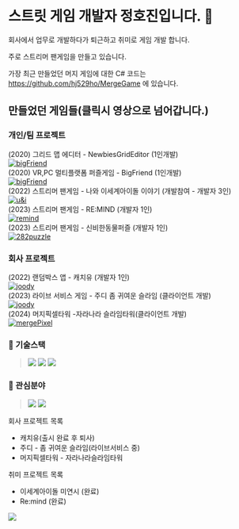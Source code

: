 # 스트릿 게임 개발자 정호진입니다. 👋

회사에서 업무로 개발하다가 퇴근하고 취미로 게임 개발 합니다.

주로 스트리머 팬게임을 만들고 있습니다.

가장 최근 만들었던 머지 게임에 대한 C# 코드는 
https://github.com/hj529ho/MergeGame
에 있습니다.

## 만들었던 게임들(클릭시 영상으로 넘어갑니다.)

### 개인/팀 프로젝트
(2020) 그리드 맵 에디터 - NewbiesGridEditor (1인개발)</br>
[![bigFriend](https://img.youtube.com/vi/d1at_ebVVHs/0.jpg)](https://youtu.be/d1at_ebVVHs)</br>
(2020) VR,PC 멀티플랫폼 퍼즐게임 - BigFriend (1인개발)</br>
[![bigFriend](https://img.youtube.com/vi/4gb9R7yXvJQ/0.jpg)](https://youtu.be/4gb9R7yXvJQ)</br>
(2022) 스트리머 팬게임 - 나와 이세계아이돌 이야기 (개발참여 - 개발자 3인)</br>
[![u&i](https://img.youtube.com/vi/qpWYbDjcLaw/0.jpg)](https://youtu.be/qpWYbDjcLaw)</br>
(2023) 스트리머 팬게임 - RE:MIND (개발자 1인)</br>
[![remind](https://img.youtube.com/vi/qOwewrl_fOA/0.jpg)](https://youtu.be/qOwewrl_fOA)</br>
(2023) 스트리머 팬게임 - 신비한동물퍼즐 (개발자 1인)</br>
[![282puzzle](https://img.youtube.com/vi/_gJyAh9A_UY/0.jpg)](https://youtu.be/_gJyAh9A_UY)</br>

### 회사 프로젝트

(2022) 랜덤박스 앱 - 캐치유 (개발자 1인)</br>
[![joody](https://play-lh.googleusercontent.com/EMq53spZs6gKJXT6drAWIseZK8-ZazeBxD1sETpZq3L3JjqhqhVKQx3l__ZUSCuDt6gR=s96-rw)](https://play.google.com/store/apps/details?id=com.KLP.RZG)</br>
(2023) 라이브 서비스 게임 - 주디 좀 귀여운 슬라임 (클라이언트 개발)</br>
[![joody](https://play-lh.googleusercontent.com/yz25BVCxhRfvO8vJ4OGHNrnQCODIAEOPBnM1ZeFPU20uRt-o2WP3Csjx_dH4sfYOljRz=s96-rw)](https://play.google.com/store/apps/details?id=com.joodyrn)</br>
(2024) 머지픽셀타워 -자라나라 슬라임타워(클라이언트 개발)</br>
[![mergePixel](https://play-lh.googleusercontent.com/qEZRkzese4AK-bZflHOfypJ82rC5-ydPTD0FXJPwqORg2RFbwZZCuXonEPB6cFeOPQc=s96-rw)](https://play.google.com/store/apps/details?id=io.consalad.pstaos)</br>

### 🔭 기술스택
><img src="https://img.shields.io/badge/unity-black?style=flat-square&logo=Unity&logoColor=white"/>
><img src="https://img.shields.io/badge/django-092e20?style=flat-square&logo=django&logoColor=white"/> 
><img src="https://img.shields.io/badge/docker-2496ed?style=flat-square&logo=docker&logoColor=white"/> 

### 🌱 관심분야
><img src="https://img.shields.io/badge/실시간서버-239120?style=flat-square&logo=Csharp&logoColor=white"/>
><img src="https://img.shields.io/badge/Unreal Engine5-0e1128?style=flat-square&logo=Unreal Engine&logoColor=white"/>

회사 프로젝트 목록
 - 캐치유(출시 완료 후 퇴사)
 - 주디 - 좀 귀여운 슬라임(라이브서비스 중)
 - 머지픽셀타워 - 자라나라슬라임타워

취미 프로젝트 목록
 - 이세계아이돌 미연시 (완료)
 - Re:mind (완료)
 
<img src="https://ghchart.rshah.org/8a2be2/hj529ho"/>

<!--
**hj529ho/hj529ho** is a ✨ _special_ ✨ repository because its `README.md` (this file) appears on your GitHub profile.

Here are some ideas to get you started:

- 🔭 I’m currently working on ...
- 🌱 I’m currently learning ...
- 👯 I’m looking to collaborate on ...
- 🤔 I’m looking for help with ...
- 💬 Ask me about ...
- 📫 How to reach me: ...
- 😄 Pronouns: ...
- ⚡ Fun fact: ...
-->
